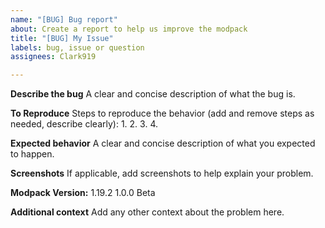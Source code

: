 ```yaml
---
name: "[BUG] Bug report"
about: Create a report to help us improve the modpack
title: "[BUG] My Issue"
labels: bug, issue or question
assignees: Clark919

---
```


**Describe the bug**
A clear and concise description of what the bug is.

**To Reproduce**
Steps to reproduce the behavior (add and remove steps as needed, describe clearly):
1. 
2. 
3. 
4. 

**Expected behavior**
A clear and concise description of what you expected to happen.

**Screenshots**
If applicable, add screenshots to help explain your problem.

**Modpack Version:**
 1.19.2 1.0.0 Beta

**Additional context**
Add any other context about the problem here.
